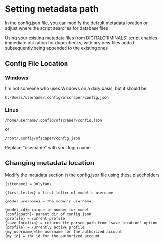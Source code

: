 # Setting metadata path

In the config.json file, you can modify the default metadata location or adjust where the script searches for database files

Using your existing metadata files from DIGITALCRIMINALS' script enables immediate utilization for dupe checks, with any new files added subsequently being appended to the existing ones

## Config File Location

### Windows

I'm not someone who uses Windows on a daily basis, but it should be&#x20;

```
C:/Users/username/.config/ofscraper/config.json
```

### Linux

```
/home/username/.config/ofscraper/config.json
```

or

```
/root/.config/ofscaper/config.json
```

Replace "username" with your login name

## Changing metadata location

Modify the metadata section in the config.json file using these placeholders

```
{sitename} = Onlyfans

{first_letter} = first letter of model's username

{model_username} = The model's username.

{model_id}= unique id number for model
{configpath}= parent dir of config.json
{profile} = current profile 
{save_location} = returns the parsed path from 'save_location' option
{profile} = currently active profile
{my_username}=the username for the authorized account
{my_id} = the id for the authorized account
```

